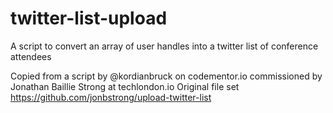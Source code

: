 # twitter-list-upload
A script to convert an array of user handles into a twitter list of conference attendees

Copied from a script by @kordianbruck on codementor.io commissioned by Jonathan Baillie Strong at techlondon.io
Original file set https://github.com/jonbstrong/upload-twitter-list
